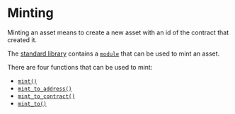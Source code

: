 # Minting

Minting an asset means to create a new asset with an id of the contract that created it.

The [standard library](https://github.com/FuelLabs/sway/tree/master/sway-lib-std) contains a [`module`](https://github.com/FuelLabs/sway/blob/master/sway-lib-std/src/token.sw) that can be used to mint an asset.

There are four functions that can be used to mint:

<!-- no toc -->
- [`mint()`](./mint.md)
- [`mint_to_address()`](./address.md)
- [`mint_to_contract()`](./contract.md)
- [`mint_to()`](./address-or-contract.md)
